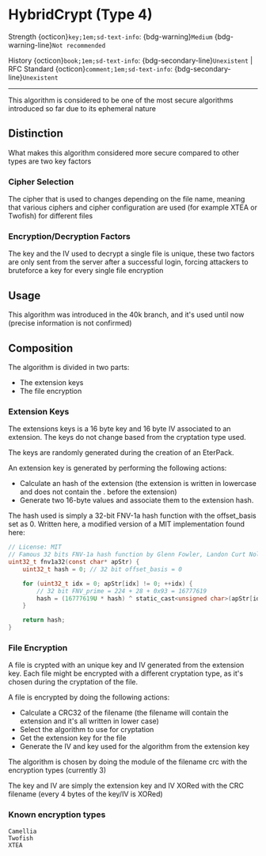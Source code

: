 <!-- LINKS -->
[history:type_4]: https://history.metin2.dev/topics/cryptography/type_1


# HybridCrypt (Type 4)

Strength {octicon}`key;1em;sd-text-info`:
{bdg-warning}`Medium`
{bdg-warning-line}`Not recommended`

History {octicon}`book;1em;sd-text-info`:
{bdg-secondary-line}`Unexistent`
|
RFC Standard {octicon}`comment;1em;sd-text-info`:
{bdg-secondary-line}`Unexistent`
___


This algorithm is considered to be one of the most secure
algorithms introduced so far due to its ephemeral nature


## Distinction
What makes this algorithm considered more secure compared to 
other types are two key factors

### Cipher Selection
The cipher that is used to changes depending on the file name,
meaning that various ciphers and cipher configuration are used
(for example XTEA or Twofish) for different files

### Encryption/Decryption Factors
The key and the IV used to decrypt a single file is unique,
these two factors are only sent from the server after a
successful login, forcing attackers to bruteforce a key for every
single file encryption


## Usage
This algorithm was introduced in the 40k branch, and it's used
until now (precise information is not confirmed)


## Composition
The algorithm is divided in two parts:

 - The extension keys
 - The file encryption

### Extension Keys

The extensions keys is a 16 byte key and 16 byte IV associated
to an extension.
The keys do not change based from the cryptation type used.

The keys are randomly generated during the creation of an EterPack.

An extension key is generated by performing the following actions:

 - Calculate an hash of the extension (the extension is written in lowercase and does not contain the . before the extension)
 - Generate two 16-byte values and associate them to the extension hash.

The hash used is simply a 32-bit FNV-1a hash function with the offset_basis set as 0. Written here, a modified version of a MIT implementation found here:

``` c
// License: MIT
// Famous 32 bits FNV-1a hash function by Glenn Fowler, Landon Curt Noll, and Phong Vo.
uint32_t fnv1a32(const char* apStr) {
    uint32_t hash = 0; // 32 bit offset_basis = 0

    for (uint32_t idx = 0; apStr[idx] != 0; ++idx) {
        // 32 bit FNV_prime = 224 + 28 + 0x93 = 16777619
        hash = (16777619U * hash) ^ static_cast<unsigned char>(apStr[idx]);
    }

    return hash;
}
```

### File Encryption

A file is crypted with an unique key and IV generated from the 
extension key.
Each file might be encrypted with a different cryptation type,
as it's chosen during the cryptation of the file.


A file is encrypted by doing the following actions:

 - Calculate a CRC32 of the filename (the filename will contain the extension and it's all written in lower case)
 - Select the algorithm to use for cryptation
 - Get the extension key for the file
 - Generate the IV and key used for the algorithm from the extension key


The algorithm is chosen by doing the module of the filename crc with the
encryption types (currently 3)

The key and IV are simply the extension key and 
IV XORed with the CRC filename (every 4 bytes of the key/IV is XORed)

### Known encryption types

    Camellia
    Twofish
    XTEA

